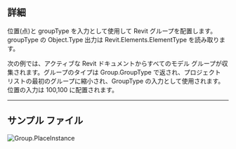 ## 詳細
位置(点)と groupType を入力として使用して Revit グループを配置します。groupType の Object.Type 出力は Revit.Elements.ElementType を読み取ります。

次の例では、アクティブな Revit ドキュメントからすべてのモデル グループが収集されます。グループのタイプは Group.GroupType で返され、プロジェクト リストの最初のグループに縮小され、GroupType の入力として使用されます。位置の入力は 100,100 に配置されます。
___
## サンプル ファイル

![Group.PlaceInstance](./Revit.Elements.Group.PlaceInstance_img.jpg)
